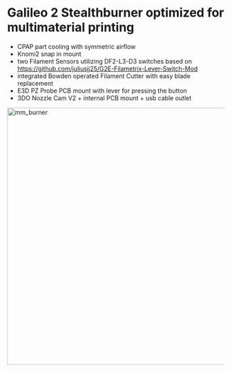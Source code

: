 # Galileo 2 Stealthburner optimized for multimaterial printing

* CPAP part cooling with symmetric airflow 
* Knomi2 snap in mount
* two Filament Sensors utilizing DF2-L3-D3 switches based on https://github.com/juliusjj25/G2E-Filametrix-Lever-Switch-Mod  
* integrated Bowden operated Filament Cutter with easy blade replacement
* E3D PZ Probe PCB mount with lever for pressing the button
* 3DO Nozzle Cam V2 + internal PCB mount + usb cable outlet

<img width="595" alt="mm_burner" src="https://github.com/user-attachments/assets/7bffd300-a7d4-48af-9159-efbd7c42f45b" />
